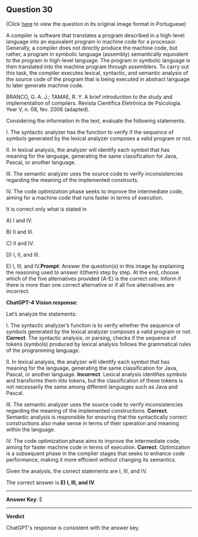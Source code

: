 ## Question 30 ##

(Click [here](q30-image.png) to view the question in its original image format in Portuguese)

A compiler is software that translates a program described in a high-level language into an equivalent program in machine code for a processor. Generally, a compiler does not directly produce the machine code, but rather, a program in symbolic language (assembly) semantically equivalent to the program in high-level language. The program in symbolic language is then translated into the machine program through assemblers. To carry out this task, the compiler executes lexical, syntactic, and semantic analysis of the source code of the program that is being executed in abstract language to later generate machine code.

BRANCO, G. A. J.; TAMAE, R. Y. A brief introduction to the study and implementation of compilers. Revista Científica Eletrônica de Psicologia. Year V, n. 08, fev. 2008 (adapted).

Considering the information in the text, evaluate the following statements.

I. The syntactic analyzer has the function to verify if the sequence of symbols generated by the lexical analyzer composes a valid program or not.

II. In lexical analysis, the analyzer will identify each symbol that has meaning for the language, generating the same classification for Java, Pascal, or another language.

III. The semantic analyzer uses the source code to verify inconsistencies regarding the meaning of the implemented constructs.

IV. The code optimization phase seeks to improve the intermediate code, aiming for a machine code that runs faster in terms of execution.

It is correct only what is stated in

A) I and IV.

B) II and III.

C) II and IV.

D) I, II, and III.

E) I, III, and IV.**Prompt**: Answer the question(s) in this image by explaining the reasoning used to answer it(them) step by step. At the end, choose which of the five alternatives provided (A-E) is the correct one. Inform if there is more than one correct alternative or if all five alternatives are incorrect.

**ChatGPT-4 Vision response**:

Let’s analyze the statements:

I. The syntactic analyzer’s function is to verify whether the sequence of symbols generated by the lexical analyzer composes a valid program or not.
**Correct**. The syntactic analysis, or parsing, checks if the sequence of tokens (symbols) produced by lexical analysis follows the grammatical rules of the programming language.

II. In lexical analysis, the analyzer will identify each symbol that has meaning for the language, generating the same classification for Java, Pascal, or another language.
**Incorrect**. Lexical analysis identifies symbols and transforms them into tokens, but the classification of these tokens is not necessarily the same among different languages such as Java and Pascal.

III. The semantic analyzer uses the source code to verify inconsistencies regarding the meaning of the implemented constructions.
**Correct**. Semantic analysis is responsible for ensuring that the syntactically correct constructions also make sense in terms of their operation and meaning within the language.

IV. The code optimization phase aims to improve the intermediate code, aiming for faster machine code in terms of execution.
**Correct**. Optimization is a subsequent phase in the compiler stages that seeks to enhance code performance, making it more efficient without changing its semantics.

Given the analysis, the correct statements are I, III, and IV.

The correct answer is **E) I, III, and IV**.

---

**Answer Key**: E

---

**Verdict**

ChatGPT's response is consistent with the answer key.

